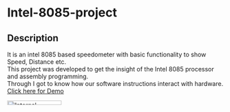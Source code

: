 # Intel-8085-project
## Description
It is an intel 8085 based speedometer with basic functionality to show Speed, Distance etc.</br>
This project was developed to get the insight of the Intel 8085 processor and assembly programming.</br>
Through I got to know how our software instructions interact with hardware.</br>
[Click here for Demo](https://www.youtube.com/watch?v=_k5eFsC49PE)

<img width="50%" height="5%" alt="Internal" class="center" src="https://user-images.githubusercontent.com/13674791/129457810-c8e75515-d3c8-405d-9f17-48bee9eadaf1.jpeg">


